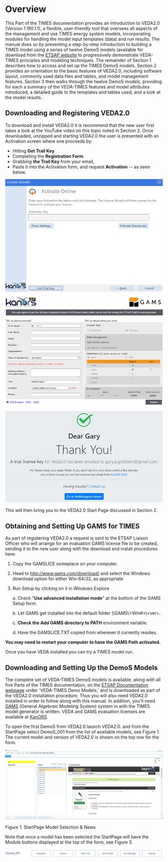 # Overview

This Part of the TIMES documentation provides an introduction to VEDA2.0 (Version 1.190.1.1), a flexible, user-friendly tool that oversees all aspects of the management and use TIMES energy system models, incorporating modules for handling the model input templates (data) and run results. The manual does so by presenting a step-by-step introduction to building a TIMES model using a series of twelve DemoS models (available for download from the [ETSAP website](https://iea-etsap.org/index.php/documentation) to progressively demonstrate VEDA-TIMES principles and modeling techniques. The remainder of Section 1 describes how to access and set up the TIMES DemoS models. Section 2 provides an orientation to the basic features of VEDA2.0, including software layout, commonly used data files and tables, and model management features. Section 3 then walks through the twelve DemoS models, providing for each a summary of the VEDA-TIMES features and model attributes introduced, a detailed guide to the templates and tables used, and a look at the model results.

## Downloading and Registering VEDA2.0

To download and install VEDA2.0 it is recommend that the new user first takes a look at the YouTube video on this topic noted in Section 2. Once downloaded, unzipped and starting VEDA2.0 the user is presented with an Activation screen where one proceeds by:

- Hitting **Get Trail Key**
- Completing the **Registration Form**
- Grabbing **the Trail Key** from your email,
- Paste it into the Activation form, and request **Activation** -- as seen below.

![](assets/image1.png)

![](assets/image2.png)

![](assets/image3.png)

This will then bring you to the VEDA2.0 Start Page discussed in Section 2.

## Obtaining and Setting Up GAMS for TIMES

As part of registering VEDA2.0 a request is sent to the ETSAP Liaison Officer who will arrange for an evaluation GAMS license file to be created, sending it to the new user along with the download and install procedures here:

1. Copy the GAMSLICE someplace on your computer.
2. Head to <http://www.gams.com/download/> and select the Windows download option for either Win-64/32, as appropriate
3. Run Setup by clicking on it in Windows Explore

    a.  Check "**Use advanced installation mode**" at the bottom of the GAMS Setup form.

    b.  Let GAMS get installed into the default folder (\\GAMS\\\<Win#\>\\\<ver\>.

    c.  **Check the Add GAMS directory to PATH** environment variable.

    d.  Have the GAMSLICE.TXT copied from wherever it currently resides.

**You may need to restart your computer to have the GAMS Path activated.**

Once you have VEDA installed you can try a TIMES model run.

## Downloading and Setting Up the DemoS Models

The complete set of VEDA-TIMES DemoS models is available, along with all five Parts of the TIMES documentation, on the [ETSAP Documentation webpage](http://www.iea-etsap.org/index.php/documentation) under 'VEDA-TIMES Demo Models,' and is downloaded as part of the VEDA2.0 installation procedure. Thus you will also need VEDA2.0 installed in order to follow along with this manual. In addition, you'll need [GAMS](https://www.gams.com) (General Algebraic Modeling System) system in with the TIMES model generator is written. VEDA and GAMS evaluation licenses are available at [KanORS](https://www.kanors-emr.org/AcquiringTools.php).

To open the first DemoS from VEDA2.0 launch VEDA2.0. and from the StartPage select DemoS_001 from the list of available models, see Figure 1. The current model and version of VEDA2.0 is shown on the top row for the form.

![](assets/image4.png)

Figure 1. StartPage Model Selection & News

Note that once a model has been selected the StartPage will have the Module buttons displayed at the top of the form, see Figure 3.

![](assets/image5.png)
